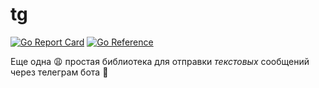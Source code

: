 # tg

[![Go Report Card](https://goreportcard.com/badge/github.com/a-kataev/tg)](https://goreportcard.com/report/github.com/a-kataev/tg)
[![Go Reference](https://pkg.go.dev/badge/github.com/a-kataev/tg.svg)](https://pkg.go.dev/github.com/a-kataev/tg)

Еще одна 😩 простая библиотека для отправки *текстовых* сообщений через телеграм бота 🧐
